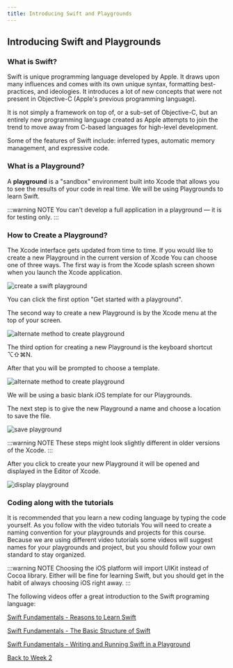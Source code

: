 ```yaml
---
title: Introducing Swift and Playgrounds
---
```


## Introducing Swift and Playgrounds

### What is Swift?

Swift is unique programming language developed by Apple. It draws upon many influences and comes with its own unique syntax, formatting best-practices, and ideologies. It introduces a lot of new concepts that were not present in Objective-C (Apple's previous programming language).

It is not simply a framework on top of, or a sub-set of Objective-C, but an entirely new programming language created as Apple attempts to join the trend to move away from C-based languages for high-level development.

Some of the features of Swift include: inferred types, automatic memory management, and expressive code.
<!-- The following video will give you some history about the Swift programming language: -->
<!-- [Swift retrospective <Badge text='Linkedin Learning'/>](https://www.linkedin.com/learning/swift-5-essential-training/swift-retrospective?u=2199673) -->

### What is a Playground?

A **playground** is a "sandbox" environment built into Xcode that allows you to see the results of your code in real time.  We will be using Playgrounds to learn Swift.

:::warning NOTE
You can't develop a full application in a playground — it is for testing only.
:::

### How to Create a Playground?

The Xcode interface gets updated from time to time.  If you would like to create a new Playground in the current version of Xcode You can choose one of three ways.  The first way is from the Xcode splash screen shown when you launch the Xcode application.

![create a swift playground](/F2020/assets/img/SwiftIntroduction_01.png)

You can click the first option "Get started with a playground".

The second way to create a new Playground is by the Xcode menu at the top of your screen.

![alternate method to create playground](/F2020/assets/img/SwiftIntroduction_02.png)

The third option for creating a new Playground is the keyboard shortcut ⌥⇧⌘N.

After that you will be prompted to choose a template.

![alternate method to create playground](/F2020/assets/img/SwiftIntroduction_03.png)

We will be using a basic blank iOS template for our Playgrounds.

The next step is to give the new Playground a name and choose a location to save the file.

![save playground](/F2020/assets/img/SwiftIntroduction_04.png)

:::warning NOTE
These steps might look slightly different in older versions of the Xcode.
:::

After you click to create your new Playground it will be opened and displayed in the Editor of Xcode.

![display playground](/F2020/assets/img/SwiftIntroduction_05.png)

### Coding along with the tutorials

It is recommended that you learn a new coding language by typing the code yourself.  As you follow with the video tutorials You will need to create a naming convention for your playgrounds and projects for this course.  Because we are using different video tutorials some videos will suggest names for your playgrounds and project, but you should follow your own standard to stay organized.

:::warning NOTE
Choosing the iOS platform will import UIKit instead of Cocoa library.  Either will be fine for learning Swift, but you should get in the habit of always choosing iOS right away.
:::

The following videos offer a great introduction to the Swift programing language:

[Swift Fundamentals - Reasons to Learn Swift <Badge text="Pluralsight"/>](https://app.pluralsight.com/course-player?clipId=24882d73-2007-4390-a124-6d3b560a614d)

[Swift Fundamentals - The Basic Structure of Swift <Badge text="Pluralsight"/>](https://app.pluralsight.com/course-player?clipId=abf3091a-d025-45c1-a4c7-312936c3f3ff)

[Swift Fundamentals - Writing and Running Swift in a Playground <Badge text="Pluralsight"/>](https://app.pluralsight.com/course-player?clipId=fdc5dcc9-85e0-4280-a92d-ce9441ce7773)

<!-- The Swift 5 Essential Training series offers you downloadable exercise files.  The files are a series of Playgrounds that have indepth information about Swift.  The following video discusses these these files: -->

<!-- [Reviewing the exercise files <Badge text='Linkedin Learning'/>](https://www.linkedin.com/learning/swift-5-essential-training/reviewing-the-exercise-files?u=2199673) -->

<!-- This last video shows the basics of using code comments, and how to log text to the debug console: -->

<!-- [Logging and commenting <Badge text='Linkedin Learning'/>](https://www.linkedin.com/learning/swift-5-essential-training/logging-and-commenting?u=2199673) -->

<!-- [Download Swift playground from swift.org](https://docs.swift.org/swift-book/GuidedTour/GuidedTour.playground.zip) -->
<!-- [Work with variables in a playground](https://www.linkedin.com/learning/programming-for-non-programmers-ios-12-and-swift-5/work-with-variables-in-a-playground?u=2199673) -->

<!-- [Commenting and logging](https://www.linkedin.com/learning/swift-5-essential-training/logging-and-commenting?u=2199673) -->

[Back to Week 2](./index.md#during-class)